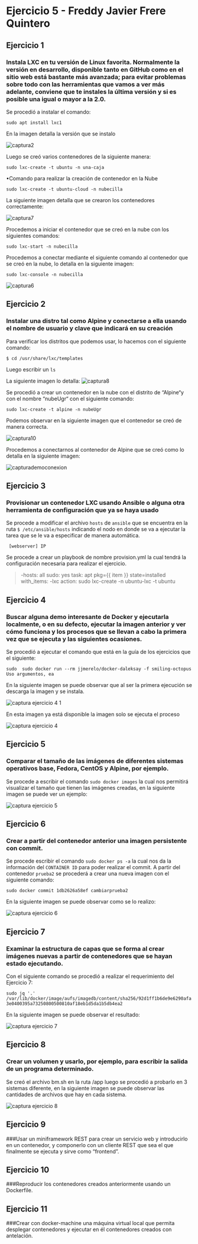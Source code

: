 # Ejercicio 5 - Freddy Javier Frere Quintero
## Ejercicio 1
### Instala LXC en tu versión de Linux favorita. Normalmente la versión en desarrollo, disponible tanto en GitHub como en el sitio web está bastante más avanzada; para evitar problemas sobre todo con las herramientas que vamos a ver más adelante, conviene que te instales la última versión y si es posible una igual o mayor a la 2.0.

Se procedió a instalar el comando:

```sudo apt install lxc1```

En la imagen detalla la versión que se instalo

![captura2](https://user-images.githubusercontent.com/32844919/35044598-53904790-fb91-11e7-91cd-afb92a5f2ed9.PNG)

Luego se creó varios contenedores de la siguiente manera: 

```sudo lxc-create -t ubuntu -n una-caja```

•Comando para realizar la creación de contenedor en la Nube 

```sudo lxc-create -t ubuntu-cloud -n nubecilla```

La siguiente imagen detalla que se crearon los contenedores correctamente:

![captura7](https://user-images.githubusercontent.com/32844919/35044882-3a20df9e-fb92-11e7-8a95-e69137fae5cf.PNG)

Procedemos a iniciar el contenedor que se creó en la nube con los siguientes comandos:

```sudo lxc-start -n nubecilla```

Procedemos a conectar mediante el siguiente comando al contenedor que se creó en la nube, lo detalla en la siguiente imagen:

```sudo lxc-console -n nubecilla```

![captura6](https://user-images.githubusercontent.com/32844919/35044810-05f62b0c-fb92-11e7-9a90-3a64aae57993.PNG)

## Ejercicio 2
### Instalar una distro tal como Alpine y conectarse a ella usando el nombre de usuario y clave que indicará en su creación

Para verificar los distritos que podemos usar, lo hacemos con el siguiente comando: 

```$ cd /usr/share/lxc/templates```

Luego escribir un ```ls``` 

La siguiente imagen lo detalla:
![captura8](https://user-images.githubusercontent.com/32844919/35045267-8a8efcbc-fb93-11e7-979d-7c3d9be9c55e.PNG)

Se procedió a crear un contenedor en la nube con el distrito de “Alpine“y con el nombre “nubeUgr“ con el siguiente comando:

```sudo lxc-create -t alpine -n nubeUgr```

Podemos observar en la siguiente imagen que el contenedor se creó de manera correcta.

![captura10](https://user-images.githubusercontent.com/32844919/35045404-091bacc4-fb94-11e7-86f7-e1cafee7aeb0.PNG)

Procedemos a conectarnos al contenedor de Alpine que se creó como lo detalla en la siguiente imagen:

![capturademoconexion](https://user-images.githubusercontent.com/32844919/35045529-6a6d8db2-fb94-11e7-9799-9ad7d1dd922e.PNG)

## Ejercicio 3
### Provisionar un contenedor LXC usando Ansible o alguna otra herramienta de configuración que ya se haya usado

Se procede a modificar el archivo ```hosts``` de ```ansible``` que se encuentra en la ruta ```$ /etc/ansible/hosts``` indicando el nodo en donde se va a ejecutar la tarea que se le va a especificar de manera automática. 

``` [webserver] IP```

Se procede a crear un playbook de nombre provision.yml la cual tendrá la configuración necesaria para realizar el ejercicio.

> -hosts: all
sudo: yes
task:
apt pkg={{ item }} state=installed
with_items:
-lxc 
action: sudo lxc-create -n ubuntu-lxc -t ubuntu 


## Ejercicio 4
### Buscar alguna demo interesante de Docker y ejecutarla localmente, o en su defecto, ejecutar la imagen anterior y ver cómo funciona y los procesos que se llevan a cabo la primera vez que se ejecuta y las siguientes ocasiones.

Se procedió a ejecutar el comando que está en la guía de los ejercicios que el siguiente:

```sudo  sudo docker run --rm jjmerelo/docker-daleksay -f smiling-octopus Uso argumentos, ea```


En la siguiente imagen se puede observar que al ser la primera ejecución se descarga la imagen y se instala. 

![captura ejercicio 4 1](https://user-images.githubusercontent.com/32844919/35071279-7a474b0a-fbe0-11e7-9bea-500b1346834a.PNG)

En esta imagen ya está disponible la imagen solo se ejecuta el proceso

![captura ejercicio 4](https://user-images.githubusercontent.com/32844919/35071300-85b896ba-fbe0-11e7-928f-7914d83d4320.PNG)

## Ejercicio 5
### Comparar el tamaño de las imágenes de diferentes sistemas operativos base, Fedora, CentOS y Alpine, por ejemplo.
Se procede a escribir el comando ```sudo docker images``` la cual nos permitirá visualizar el tamaño que tienen las imágenes creadas, en la siguiente imagen se puede ver un ejemplo:

![captura ejercicio 5](https://user-images.githubusercontent.com/32844919/35071710-ff63c204-fbe1-11e7-9176-9641f56a5000.PNG)

## Ejercicio 6
### Crear a partir del contenedor anterior una imagen persistente con commit.

Se procede escribir el comando ```sudo docker ps -a``` la cual nos da la información del ```CONTAINER ID``` para poder realizar el commit. 
A partir del contenedor ```prueba2``` se procederá a crear una nueva imagen con el siguiente comando:

```sudo docker commit 1db2626a58ef cambiarprueba2```

En la siguiente imagen se puede observar como se lo realizo: 

![captura ejercicio 6](https://user-images.githubusercontent.com/32844919/35072208-e91fa95c-fbe3-11e7-8a6b-88d6d197a81c.PNG)

## Ejercicio 7
### Examinar la estructura de capas que se forma al crear imágenes nuevas a partir de contenedores que se hayan estado ejecutando.

Con el siguiente comando se procedió a realizar el requerimiento del Ejercicio 7:

```sudo jq '.' /var/lib/docker/image/aufs/imagedb/content/sha256/92d1ff1b6de9e6290afa3e0400395a73250800500810af18eb1d5da1b5db4ea2```

En la siguiente imagen se puede observar el resultado: 

![captura ejercicio 7](https://user-images.githubusercontent.com/32844919/35072314-52b7b8a0-fbe4-11e7-9ab8-c7ac67d4d881.PNG)

## Ejercicio 8
### Crear un volumen y usarlo, por ejemplo, para escribir la salida de un programa determinado.

Se creó el archivo bm.sh en la ruta /app luego se procedió a probarlo en 3 sistemas diferente, en la siguiente imagen se puede observar las cantidades de archivos que hay en cada sistema.

![captura ejercicio 8](https://user-images.githubusercontent.com/32844919/35072529-3e9f8fd6-fbe5-11e7-842e-551997d6dfc3.PNG)


## Ejercicio 9
###Usar un miniframework REST para crear un servicio web y introducirlo en un contenedor, y componerlo con un cliente REST que sea el que finalmente se ejecuta y sirve como “frontend”.

## Ejercicio 10
###Reproducir los contenedores creados anteriormente usando un Dockerfile.

## Ejercicio 11
###Crear con docker-machine una máquina virtual local que permita desplegar contenedores y ejecutar en él contenedores creados con antelación.

